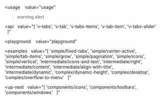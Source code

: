 <usage
   value="usage"
></usage>

>warning alert

<api
  value="[
  'v-tabs',
  'v-tab',
  'v-tabs-items',
  'v-tab-item',
  'v-tabs-slider'
  ]"
></api>

<playground
   value="playground"
></playground>

<examples
  value="[
  'simple/fixed-tabs',
  'simple/center-active',
  'simple/tab-items',
  'simple/grow',
  'simple/pagination',
  'simple/icons',
  'simple/vertical',
  'intermediate/icons-and-text',
  'intermediate/right',
  'intermediate/content',
  'intermediate/align-with-title',
  'intermediate/dynamic',
  'complex/dynamic-height',
  'complex/desktop',
  'complex/overflow-to-menu'
  ]"
></examples>

<up-next
  value="[
  'components/icons',
  'components/toolbars',
  'components/windows'
  ]"
></up-next>